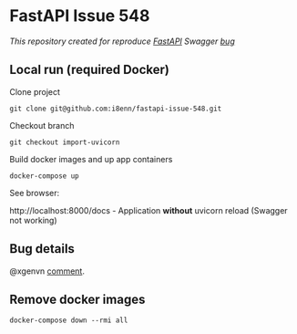 # FastAPI Issue 548
*This repository created for reproduce [FastAPI](https://github.com/tiangolo/fastapi) Swagger [bug](https://github.com/tiangolo/fastapi/issues/548)*

## Local run (required Docker)

Clone project

`git clone git@github.com:i8enn/fastapi-issue-548.git`

Checkout branch

`git checkout import-uvicorn`

Build docker images and up app containers

`docker-compose up`

See browser:

http://localhost:8000/docs - Application **without** uvicorn reload (Swagger not working)

## Bug details

@xgenvn [comment](https://github.com/tiangolo/fastapi/issues/548#issuecomment-589942896).

## Remove docker images

`docker-compose down --rmi all`
